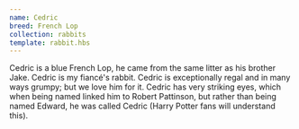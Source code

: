 ```yaml
---
name: Cedric
breed: French Lop
collection: rabbits
template: rabbit.hbs
---
```


Cedric is a blue French Lop, he came from the same litter as his brother Jake. Cedric is my fiancé's rabbit. Cedric is exceptionally regal and in many ways grumpy; but we love him for it. Cedric has very striking eyes, which when being named linked him to Robert Pattinson, but rather than being named Edward, he was called Cedric (Harry Potter fans will understand this).  